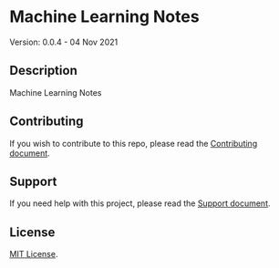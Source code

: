# Machine Learning Notes 

Version: 0.0.4 - 04 Nov 2021

## Description

Machine Learning Notes

## Contributing

If you wish to contribute to this repo, please read the [Contributing document](.github/CONTRIBUTING.md).

## Support

If you need help with this project, please read the [Support document](.github/SUPPORT.md).

## License

[MIT License](LICENSE).
